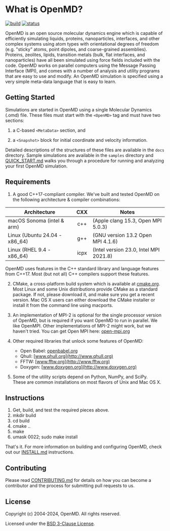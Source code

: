 # What is OpenMD?

[![build](https://github.com/OpenMD/OpenMD/workflows/build/badge.svg)](https://github.com/OpenMD/OpenMD/actions?query=workflow%3Abuild) [![status](https://joss.theoj.org/papers/8841bf23a51ceaf3439f455219043855/status.svg)](https://joss.theoj.org/papers/8841bf23a51ceaf3439f455219043855)


OpenMD is an open source molecular dynamics engine which is capable of
efficiently simulating liquids, proteins, nanoparticles, interfaces,
and other complex systems using atom types with orientational degrees
of freedom (e.g. "sticky" atoms, point dipoles, and coarse-grained
assemblies). Proteins, zeolites, lipids, transition metals (bulk, flat
interfaces, and nanoparticles) have all been simulated using force
fields included with the code. OpenMD works on parallel computers
using the Message Passing Interface (MPI), and comes with a number of
analysis and utility programs that are easy to use and modify. An
OpenMD simulation is specified using a very simple meta-data language
that is easy to learn.

## Getting Started

Simulations are started in OpenMD using a single Molecular Dynamics (.omd)
file. These files must start with the `<OpenMD>` tag and must have two
sections:

  1) a C-based `<MetaData>` section, and

  2) a `<Snapshot>` block for initial coordinate and velocity information.

Detailed descriptions of the structures of these files are available
in the `docs` directory. Sample simulations are available in the
`samples` directory and [QUICK_START.md](QUICK_START.md) walks you through a
procedure for running and analyzing your first OpenMD simulation.

## Requirements

 1) A good C++17-compliant compiler. We've built and tested OpenMD on the
    following architecture & compiler combinations:

| Architecture                   |  CXX | Notes                                 |
|--------------------------------|:----:|---------------------------------------|
| macOS Sonoma (intel & arm)     | c++  | (Apple clang 15.3, Open MPI 5.0.3)    |
| Linux (Ubuntu 24.04 - x86\_64) | g++  | (GNU version 13.2  Open MPI 4.1.6)    |
| Linux (RHEL 9.4 - x86\_64)     | icpx | (Intel version 23.0, Intel MPI 2021.8)|

  OpenMD uses features in the C++ standard library and language features from
  C++17. Most (but not all) C++ compilers support these features.

 2) CMake, a cross-platform build system which is available at
    [cmake.org](http://www.cmake.org). Most Linux and some Unix distributions
    provide CMake as a standard package. If not, please download it,
    and make sure you get a recent version. Mac OS X users can either
    download the CMake installer or install it from the command line
    using macports.

 3) An implementation of MPI-2 is optional for the single processor
    version of OpenMD, but is required if you want OpenMD to run in
    parallel. We like OpenMPI. Other implementations of MPI-2 might
    work, but we haven't tried. You can get Open MPI here:
    [open-mpi.org](http://www.open-mpi.org/)

 4) Other required libraries that unlock some features of OpenMD:

      + Open Babel:  [openbabel.org](http://openbabel.org)
      + Qhull:       [www.qhull.org](http://www.qhull.org)
      + FFTW:        [www.fftw.org](http://www.fftw.org)
      + Doxygen:     [www.doxygen.org](http://www.doxygen.org)

 5) Some of the utility scripts depend on Python, NumPy, and SciPy.  
    These are common installations on most flavors of Unix and
    Mac OS X.

## Instructions

 1) Get, build, and test the required pieces above.
 2) mkdir build
 3) cd build
 4) cmake ..
 5) make
 6) umask 0022; sudo make install

That's it. For more information on building and configuring OpenMD, check out our [INSTALL.md](docs/INSTALL.md) instructions.

## Contributing

Please read [CONTRIBUTING.md](.github/CONTRIBUTING.md) for details on how you can become a contributor and the process for submitting pull requests to us.

## License

Copyright (c) 2004-2024, OpenMD. All rights reserved.

Licensed under the [BSD 3-Clause License](LICENSE).

